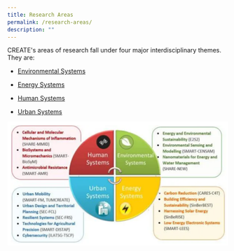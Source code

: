 ```yaml
---
title: Research Areas
permalink: /research-areas/
description: ""
---
```

CREATE's areas of research fall under four major interdisciplinary themes. They are:

* [Environmental Systems](/research-areas/environment-systems/permalink/)

* [Energy Systems](/research-areas/energy-systems)

* [Human Systems](/research-areas/human-systems)

* [Urban Systems](/research-areas/urban-systems)

![](/images/Research%20Areas/AboutResearchAreas.png)